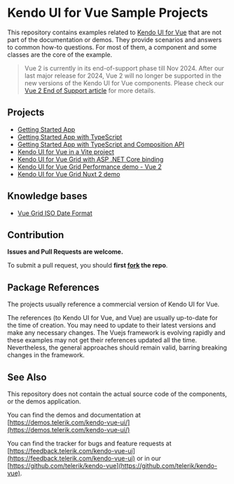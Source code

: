 # Kendo UI for Vue Sample Projects

This repository contains examples related to [Kendo UI for Vue](https://www.telerik.com/kendo-vue-ui) that are not part of the documentation or demos. They provide scenarios and answers to common how-to questions. For most of them, a component and some classes are the core of the example.

> Vue 2 is currently in its end-of-support phase till Nov 2024. After our last major release for 2024, Vue 2 will no longer be supported in the new versions of the Kendo UI for Vue components. Please check our [Vue 2 End of Support article](slug:vue2-end-of-support) for more details.

## Projects

- [Getting Started App](https://github.com/telerik/kendo-vue-examples/tree/main/getting-started-app)
- [Getting Started App with TypeScript](https://github.com/telerik/kendo-vue-examples/tree/main/getting-started-app-typescript)
- [Getting Started App with TypeScript and Composition API](https://github.com/telerik/kendo-vue-examples/tree/main/getting-started-typescript-composition-api)
- [Kendo UI for Vue in a Vite project](https://github.com/telerik/kendo-vue-examples/tree/main/kendo-vue-vite)
- [Kendo UI for Vue Grid with ASP .NET Core binding](https://github.com/telerik/kendo-vue-examples/tree/main/kendo-vue-demo-aspnetcore-data)
- [Kendo UI for Vue Grid Performance demo - Vue 2](https://github.com/telerik/kendo-vue-examples/tree/main/vue2-grid-performance)
- [Kendo UI for Vue Grid Nuxt 2 demo](https://github.com/telerik/kendo-vue-examples/tree/main/kendo-nuxt2)

## Knowledge bases
- [Vue Grid ISO Date Format](https://www.telerik.com/kendo-vue-ui/components/knowledge-base/grid-date-format/)

## Contribution

**Issues and Pull Requests are welcome.** 

To submit a pull request, you should **first [fork](https://docs.github.com/en/free-pro-team@latest/github/getting-started-with-github/fork-a-repo) the repo**.

## Package References

The projects usually reference a commercial version of Kendo UI for Vue. 

The references (to Kendo UI for Vue, and Vue) are usually up-to-date for the time of creation. You may need to update to their latest versions and make any necessary changes. The Vuejs framework is evolving rapidly and these examples may not get their references updated all the time. Nevertheless, the general approaches should remain valid, barring breaking changes in the framework.

## See Also

This repository does not contain the actual source code of the components, or the demos application.

You can find the demos and documentation at [https://demos.telerik.com/kendo-vue-ui/](https://demos.telerik.com/kendo-vue-ui/)

You can find the tracker for bugs and feature requests at [https://feedback.telerik.com/kendo-vue-ui](https://feedback.telerik.com/kendo-vue-ui) or in our [https://github.com/telerik/kendo-vue](https://github.com/telerik/kendo-vue).

